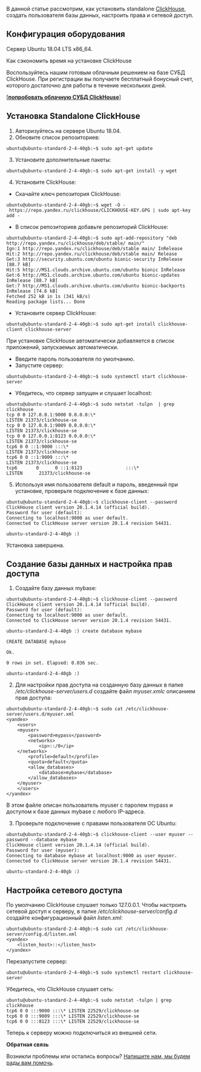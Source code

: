 В данной статье рассмотрим, как установить standalone [ClickHouse](https://ru.wikipedia.org/wiki/ClickHouse), создать пользователя базы данных, настроить права и сетевой доступ.

## Конфигурация оборудования

Сервер Ubuntu 18.04 LTS x86_64.

Как сэкономить время на установке ClickHouse

Воспользуйтесь нашим готовым облачным решением на базе СУБД ClickHouse. При регистрации вы получаете бесплатный бонусный счет, которого достаточно для работы в течение нескольких дней.

[[**попробовать облачную СУБД ClickHouse**](https://mcs.mail.ru/databases/)]

## Установка Standalone ClickHouse

1.  Авторизуйтесь на сервере Ubuntu 18.04.
2.  Обновите список репозиториев:

```
ubuntu@ubuntu-standard-2-4-40gb:~$ sudo apt-get update
```

3.  Установите дополнительные пакеты:

```
ubuntu@ubuntu-standard-2-4-40gb:~$ sudo apt-get install -y wget
```

4.  Установите ClickHouse:

- Скачайте ключ репозитория ClickHouse:

```
ubuntu@ubuntu-standard-2-4-40gb:~$ wget -O - https://repo.yandex.ru/clickhouse/CLICKHOUSE-KEY.GPG | sudo apt-key add -
```

- В список репозиториев добавьте репозиторий ClickHouse:

```
ubuntu@ubuntu-standard-2-4-40gb:~$ sudo apt-add-repository "deb http://repo.yandex.ru/clickhouse/deb/stable/ main/"
Ign:1 http://repo.yandex.ru/clickhouse/deb/stable main/ InRelease
Hit:2 http://repo.yandex.ru/clickhouse/deb/stable main/ Release
Get:3 http://security.ubuntu.com/ubuntu bionic-security InRelease [88.7 kB]
Hit:5 http://MS1.clouds.archive.ubuntu.com/ubuntu bionic InRelease
Get:6 http://MS1.clouds.archive.ubuntu.com/ubuntu bionic-updates InRelease [88.7 kB]
Get:7 http://MS1.clouds.archive.ubuntu.com/ubuntu bionic-backports InRelease [74.6 kB]
Fetched 252 kB in 1s (341 kB/s)
Reading package lists... Done
```

- Установите сервер ClickHouse:

```
ubuntu@ubuntu-standard-2-4-40gb:~$ sudo apt-get install clickhouse-client clickhouse-server
```

При установке ClickHouse автоматически добавляется в список приложений, запускаемых автоматически.

- Введите пароль пользователя по умолчанию.
- Запустите сервер:

```
ubuntu@ubuntu-standard-2-4-40gb:~$ sudo systemctl start clickhouse-server
```

- Убедитесь, что сервер запущен и слушает localhost:

```
ubuntu@ubuntu-standard-2-4-40gb:~$ sudo netstat -tulpn  | grep clickhouse
tcp 0 0 127.0.0.1:9000 0.0.0.0:\*
LISTEN 21373/clickhouse-se
tcp 0 0 127.0.0.1:9009 0.0.0.0:\*
LISTEN 21373/clickhouse-se
tcp 0 0 127.0.0.1:8123 0.0.0.0:\*
LISTEN 21373/clickhouse-se
tcp6 0 0 ::1:9000 :::\*
LISTEN 21373/clickhouse-se
tcp6 0 0 ::1:9009 :::\*
LISTEN 21373/clickhouse-se
tcp6       0      0 ::1:8123                :::\*            
LISTEN      21373/clickhouse-se

```

5.  Используя имя пользователя default и пароль, введенный при установке, проверьте подключение к базе данных:

```
ubuntu@ubuntu-standard-2-4-40gb:~$ clickhouse-client --password
ClickHouse client version 20.1.4.14 (official build).
Password for user (default):
Connecting to localhost:9000 as user default.
Connected to ClickHouse server version 20.1.4 revision 54431.

ubuntu-standard-2-4-40gb :)
```

Установка завершена.

## Создание базы данных и настройка прав доступа

1.  Создайте базу данных mybase:

```
ubuntu@ubuntu-standard-2-4-40gb:~$ clickhouse-client --password
ClickHouse client version 20.1.4.14 (official build).
Password for user (default):
Connecting to localhost:9000 as user default.
Connected to ClickHouse server version 20.1.4 revision 54431.

ubuntu-standard-2-4-40gb :) create database mybase

CREATE DATABASE mybase

Ok.

0 rows in set. Elapsed: 0.036 sec.

ubuntu-standard-2-4-40gb :)
```

2.  Для настройки прав доступа на созданную базу данных в папке _/etc/clickhouse-server/users.d_ создайте файл _myuser.xmlс_ описанием прав доступа:

```
ubuntu@ubuntu-standard-2-4-40gb:~$ sudo cat /etc/clickhouse-server/users.d/myuser.xml
<yandex>
    <users>
    <myuser>
        <password>mypass</password>
        <networks>
            <ip>::/0</ip>
    </networks>
        <profile>default</profile>
        <quota>default</quota>
        <allow_databases>
            <database>mybase</database>
        </allow_databases>
    </myuser>
    </users>
</yandex>
```

В этом файле описан пользователь myuser с паролем mypass и доступом к базе данных mybase с любого IP-адреса.

3.  Проверьте подключение с правами пользователя ОС Ubuntu:

```
ubuntu@ubuntu-standard-2-4-40gb:~$ clickhouse-client --user myuser --password --database mybase
ClickHouse client version 20.1.4.14 (official build).
Password for user (myuser):
Connecting to database mybase at localhost:9000 as user myuser.
Connected to ClickHouse server version 20.1.4 revision 54431.

ubuntu-standard-2-4-40gb :)
```

## Настройка сетевого доступа

По умолчанию ClickHouse слушает только 127.0.0.1. Чтобы настроить сетевой доступ к серверу, в папке _/etc/clickhouse-server/config.d_ создайте конфигурационный файл _listen.xml_:

```
ubuntu@ubuntu-standard-2-4-40gb:~$ sudo cat /etc/clickhouse-server/config.d/listen.xml
<yandex>
    <listen_host>::</listen_host>
</yandex>
```

Перезапустите сервер:

```
ubuntu@ubuntu-standard-2-4-40gb:~$ sudo systemctl restart clickhouse-server
```

Убедитесь, что ClickHouse слушает сеть:

```
ubuntu@ubuntu-standard-2-4-40gb:~$ sudo netstat -tulpn | grep clickhouse
tcp6 0 0 :::9000 :::\* LISTEN 22529/clickhouse-se
tcp6 0 0 :::9009 :::\* LISTEN 22529/clickhouse-se
tcp6 0 0 :::8123 :::\* LISTEN 22529/clickhouse-se
```

Теперь к серверу можно подключиться из внешней сети.

**Обратная связь**

Возникли проблемы или остались вопросы? [Напишите нам, мы будем рады вам помочь](https://mcs.mail.ru/help/contact-us).
